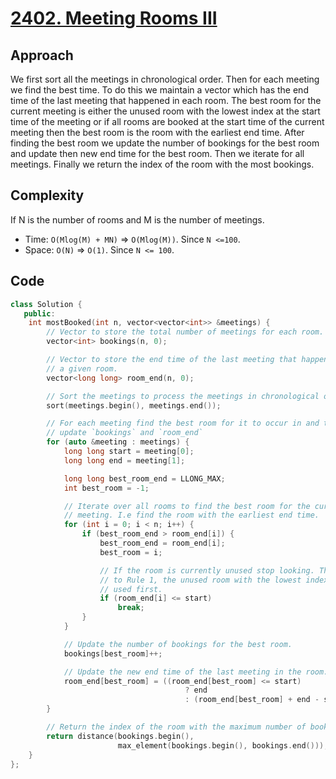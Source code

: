 # [2402. Meeting Rooms III](https://leetcode.com/problems/meeting-rooms-iii/description/)

## Approach

We first sort all the meetings in chronological order. Then for each meeting we
find the best time. To do this we maintain a vector which has the end time of
the last meeting that happened in each room. The best room for the current
meeting is either the unused room with the lowest index at the start time of the
meeting or if all rooms are booked at the start time of the current meeting then
the best room is the room with the earliest end time. After finding the best
room we update the number of bookings for the best room and update then new end
time for the best room. Then we iterate for all meetings. Finally we return the
index of the room with the most bookings.

## Complexity

If N is the number of rooms and M is the number of meetings.

-   Time: `O(Mlog(M) + MN)` => `O(Mlog(M))`. Since `N <=100`.
-   Space: `O(N)` => `O(1)`. Since `N <= 100`.

## Code

```cpp
class Solution {
   public:
    int mostBooked(int n, vector<vector<int>> &meetings) {
        // Vector to store the total number of meetings for each room.
        vector<int> bookings(n, 0);

        // Vector to store the end time of the last meeting that happened in
        // a given room.
        vector<long long> room_end(n, 0);

        // Sort the meetings to process the meetings in chronological order.
        sort(meetings.begin(), meetings.end());

        // For each meeting find the best room for it to occur in and then
        // update `bookings` and `room_end`
        for (auto &meeting : meetings) {
            long long start = meeting[0];
            long long end = meeting[1];

            long long best_room_end = LLONG_MAX;
            int best_room = -1;

            // Iterate over all rooms to find the best room for the current
            // meeting. I.e find the room with the earliest end time.
            for (int i = 0; i < n; i++) {
                if (best_room_end > room_end[i]) {
                    best_room_end = room_end[i];
                    best_room = i;

                    // If the room is currently unused stop looking. This is due
                    // to Rule 1, the unused room with the lowest index is to be
                    // used first.
                    if (room_end[i] <= start)
                        break;
                }
            }

            // Update the number of bookings for the best room.
            bookings[best_room]++;

            // Update the new end time of the last meeting in the room.
            room_end[best_room] = ((room_end[best_room] <= start)
                                       ? end
                                       : (room_end[best_room] + end - start));
        }

        // Return the index of the room with the maximum number of bookings.
        return distance(bookings.begin(),
                        max_element(bookings.begin(), bookings.end()));
    }
};
```
